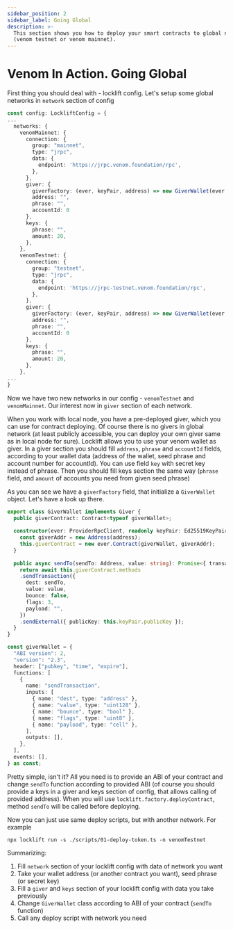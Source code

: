 ```yaml
---
sidebar_position: 2
sidebar_label: Going Global
description: >-
  This section shows you how to deploy your smart contracts to global networks
  (venom testnet or venom mainnet).
---
```


# Venom In Action. Going Global

First thing you should deal with - locklift config. Let's setup some global networks in `network` section of config

```typescript title="locklift.config.ts" lineNumbers="true"
const config: LockliftConfig = {
...
  networks: {
    venomMainnet: {
      connection: {
        group: "mainnet",
        type: "jrpc",
        data: {
          endpoint: 'https://jrpc.venom.foundation/rpc',
        },
      },
      giver: {
        giverFactory: (ever, keyPair, address) => new GiverWallet(ever, keyPair, address),
        address: "",
        phrase: "",
        accountId: 0
      },
      keys: {
        phrase: "",
        amount: 20,
      },
    },
    venomTestnet: {
      connection: {
        group: "testnet",
        type: "jrpc",
        data: {
          endpoint: 'https://jrpc-testnet.venom.foundation/rpc',
        },
      },
      giver: {
        giverFactory: (ever, keyPair, address) => new GiverWallet(ever, keyPair, address),
        address: "",
        phrase: "",
        accountId: 0
      },
      keys: {
        phrase: "",
        amount: 20,
      },
    },
...
}
```

Now we have two new networks in our config - `venomTestnet` and `venomMainnet`. Our interest now in `giver` section of each network.

When you work with local node, you have a pre-deployed giver, which you can use for contract deploying. Of course there is no givers in global network (at least publicly accessible, you can deploy your own giver same as in local node for sure). Locklift allows you to use your venom wallet as giver. In a giver section you should fill `address`, `phrase` and `accountId` fields, according to your wallet data (address of the wallet, seed phrase and account number for accountId). You can use field `key` with secret key instead of phrase. Then you should fill keys section the same way (`phrase` field, and `amount` of accounts you need from given seed phrase)

As you can see we have a `giverFactory` field, that initialize a `GiverWallet` object. Let's have a look up there.

```typescript title="giverSettings/index.ts" lineNumbers="true"
export class GiverWallet implements Giver {
  public giverContract: Contract<typeof giverWallet>;
  
  constructor(ever: ProviderRpcClient, readonly keyPair: Ed25519KeyPair, address: string) {
    const giverAddr = new Address(address);
    this.giverContract = new ever.Contract(giverWallet, giverAddr);
  }
  
  public async sendTo(sendTo: Address, value: string): Promise<{ transaction: Transaction; output?: {} }> {
    return await this.giverContract.methods
    .sendTransaction({
      dest: sendTo,
      value: value,
      bounce: false,
      flags: 3,
      payload: "",
    })
    .sendExternal({ publicKey: this.keyPair.publicKey });
  }
}

const giverWallet = {
  "ABI version": 2,
  "version": "2.3",
  header: ["pubkey", "time", "expire"],
  functions: [
    {
      name: "sendTransaction",
      inputs: [
        { name: "dest", type: "address" },
        { name: "value", type: "uint128" },
        { name: "bounce", type: "bool" },
        { name: "flags", type: "uint8" },
        { name: "payload", type: "cell" },
      ],
      outputs: [],
    },
  ],
  events: [],
} as const;
```

Pretty simple, isn't it? All you need is to provide an ABI of your contract and change `sendTo` function according to provided ABI (of course you should provide a keys in a giver and keys section of config, that allows calling of provided address). When you will use `locklift.factory.deployContract`, method `sendTo` will be called before deploying.

Now you can just use same deploy scripts, but with another network. For example

```shell
npx locklift run -s ./scripts/01-deploy-token.ts -n venomTestnet
```

Summarizing:

1. Fill `network` section of your locklift config with data of network you want
2. Take your wallet address (or another contract you want), seed phrase (or secret key)
3. Fill a `giver` and `keys` section of your locklift config with data you take previously
4. Change `GiverWallet` class according to ABI of your contract (`sendTo` function)
5. Call any deploy script with network you need

